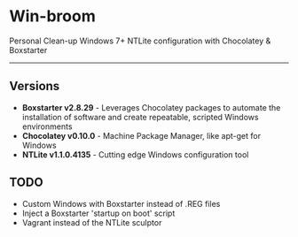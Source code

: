Win-broom
===================

Personal Clean-up Windows 7+ NTLite configuration with Chocolatey & Boxstarter 

----------

## Versions

* **Boxstarter v2.8.29** -  Leverages Chocolatey packages to automate the installation of software and create repeatable, scripted Windows environments
* **Chocolatey v0.10.0** -  Machine Package Manager, like apt-get for Windows
* **NTLite v1.1.0.4135** - Cutting edge Windows configuration tool

## TODO

* Custom Windows with Boxstarter instead of .REG files
* Inject a Boxstarter 'startup on boot' script
* Vagrant instead of the NTLite sculptor
